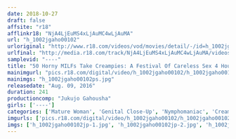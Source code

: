 ```yaml
---
date: 2018-10-27
draft: false
affsite: "r18"
afflinkr18: "NjA4LjEuMS4xLjAuMC4wLjAuMA"
url: "h_1002jgaho00102"
urloriginal: "http://www.r18.com/videos/vod/movies/detail/-/id=h_1002jgaho00102"
urlfinal: "http://media.r18.com/track/NjA4LjEuMS4xLjAuMC4wLjAuMA/videos/vod/movies/detail/-/id=h_1002jgaho00102"
samplevid: "----"
title: "50 Horny MILFs Take Creampies: A Festival Of Careless Sex 4 Hours"
mainimgurl: "pics.r18.com/digital/video/h_1002jgaho00102/h_1002jgaho00102ps.jpg"
mainimgs: "h_1002jgaho00102ps.jpg"
releasedate: "Aug. 09, 2016"
duration: 241
productioncomp: "Jukujo Gahousha"
girls: ['----']
categories: ['Mature Woman', 'Genital Close-Up', 'Nymphomaniac', 'Creampie', 'Titty Fuck', 'Compilation', 'Over 4 Hours']
imgurls: ['pics.r18.com/digital/video/h_1002jgaho00102/h_1002jgaho00102jp-1.jpg', 'pics.r18.com/digital/video/h_1002jgaho00102/h_1002jgaho00102jp-2.jpg', 'pics.r18.com/digital/video/h_1002jgaho00102/h_1002jgaho00102jp-3.jpg', 'pics.r18.com/digital/video/h_1002jgaho00102/h_1002jgaho00102jp-4.jpg', 'pics.r18.com/digital/video/h_1002jgaho00102/h_1002jgaho00102jp-5.jpg', 'pics.r18.com/digital/video/h_1002jgaho00102/h_1002jgaho00102jp-6.jpg', 'pics.r18.com/digital/video/h_1002jgaho00102/h_1002jgaho00102jp-7.jpg', 'pics.r18.com/digital/video/h_1002jgaho00102/h_1002jgaho00102jp-8.jpg', 'pics.r18.com/digital/video/h_1002jgaho00102/h_1002jgaho00102jp-9.jpg', 'pics.r18.com/digital/video/h_1002jgaho00102/h_1002jgaho00102jp-10.jpg', 'pics.r18.com/digital/video/h_1002jgaho00102/h_1002jgaho00102jp-11.jpg', 'pics.r18.com/digital/video/h_1002jgaho00102/h_1002jgaho00102jp-12.jpg', 'pics.r18.com/digital/video/h_1002jgaho00102/h_1002jgaho00102jp-13.jpg', 'pics.r18.com/digital/video/h_1002jgaho00102/h_1002jgaho00102jp-14.jpg', 'pics.r18.com/digital/video/h_1002jgaho00102/h_1002jgaho00102jp-15.jpg', 'pics.r18.com/digital/video/h_1002jgaho00102/h_1002jgaho00102jp-16.jpg', 'pics.r18.com/digital/video/h_1002jgaho00102/h_1002jgaho00102jp-17.jpg', 'pics.r18.com/digital/video/h_1002jgaho00102/h_1002jgaho00102jp-18.jpg', 'pics.r18.com/digital/video/h_1002jgaho00102/h_1002jgaho00102jp-19.jpg', 'pics.r18.com/digital/video/h_1002jgaho00102/h_1002jgaho00102jp-20.jpg']
imgs: ['h_1002jgaho00102jp-1.jpg', 'h_1002jgaho00102jp-2.jpg', 'h_1002jgaho00102jp-3.jpg', 'h_1002jgaho00102jp-4.jpg', 'h_1002jgaho00102jp-5.jpg', 'h_1002jgaho00102jp-6.jpg', 'h_1002jgaho00102jp-7.jpg', 'h_1002jgaho00102jp-8.jpg', 'h_1002jgaho00102jp-9.jpg', 'h_1002jgaho00102jp-10.jpg', 'h_1002jgaho00102jp-11.jpg', 'h_1002jgaho00102jp-12.jpg', 'h_1002jgaho00102jp-13.jpg', 'h_1002jgaho00102jp-14.jpg', 'h_1002jgaho00102jp-15.jpg', 'h_1002jgaho00102jp-16.jpg', 'h_1002jgaho00102jp-17.jpg', 'h_1002jgaho00102jp-18.jpg', 'h_1002jgaho00102jp-19.jpg', 'h_1002jgaho00102jp-20.jpg']
---
```

